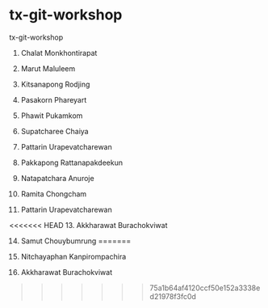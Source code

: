 # tx-git-workshop
tx-git-workshop

1. Chalat Monkhontirapat

2. Marut Maluleem

4. Kitsanapong Rodjing

4. Pasakorn Phareyart

6. Phawit Pukamkom

7. Supatcharee Chaiya

8. Pattarin Urapevatcharewan

9. Pakkapong Rattanapakdeekun

10. Natapatchara Anuroje

11. Ramita Chongcham

12. Pattarin Urapevatcharewan

<<<<<<< HEAD
13. Akkharawat Burachokviwat

14. Samut Chouybumrung
=======
13. Nitchayaphan Kanpirompachira

14. Akkharawat Burachokviwat

>>>>>>> 75a1b64af4120ccf50e152a3338ed21978f3fc0d
